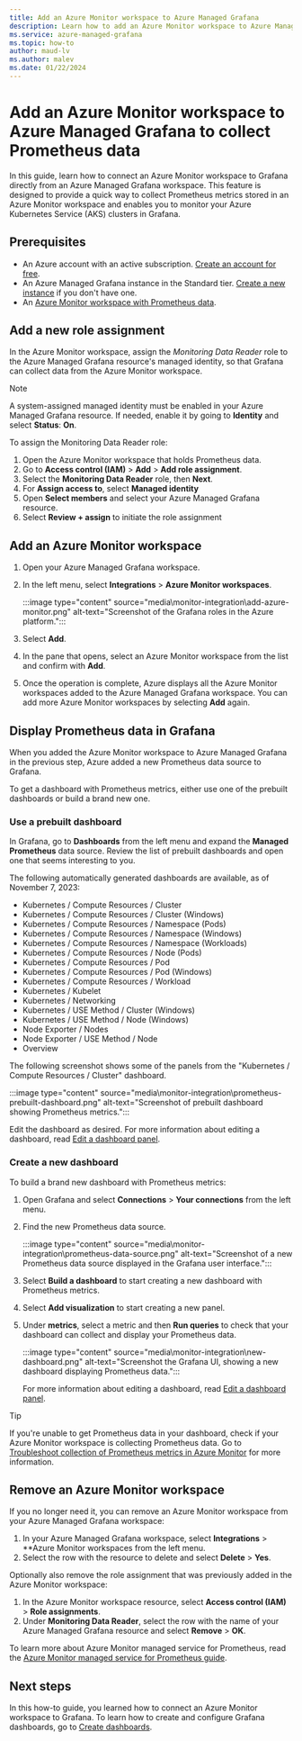 ```yaml
---
title: Add an Azure Monitor workspace to Azure Managed Grafana
description: Learn how to add an Azure Monitor workspace to Azure Managed Grafana to collect Prometheus data.
ms.service: azure-managed-grafana
ms.topic: how-to
author: maud-lv
ms.author: malev
ms.date: 01/22/2024
--- 
```


# Add an Azure Monitor workspace to Azure Managed Grafana to collect Prometheus data

In this guide, learn how to connect an Azure Monitor workspace to Grafana directly from an Azure Managed Grafana workspace. This feature is designed to provide a quick way to collect Prometheus metrics stored in an Azure Monitor workspace and enables you to monitor your Azure Kubernetes Service (AKS) clusters in Grafana.

## Prerequisites

- An Azure account with an active subscription. [Create an account for free](https://azure.microsoft.com/free).
- An Azure Managed Grafana instance in the Standard tier. [Create a new instance](quickstart-managed-grafana-portal.md) if you don't have one.
- An [Azure Monitor workspace with Prometheus data](../azure-monitor/containers/monitor-kubernetes.md).

## Add a new role assignment

In the Azure Monitor workspace, assign the *Monitoring Data Reader* role to the Azure Managed Grafana resource's managed identity, so that Grafana can collect data from the Azure Monitor workspace.

> [!NOTE]
> A system-assigned managed identity must be enabled in your Azure Managed Grafana resource. If needed, enable it by going to **Identity** and select **Status**: **On**.

To assign the Monitoring Data Reader role:

1. Open the Azure Monitor workspace that holds Prometheus data.
1. Go to **Access control (IAM)** > **Add** > **Add role assignment**.
1. Select the **Monitoring Data Reader** role, then **Next**.
1. For **Assign access to**, select **Managed identity**
1. Open **Select members** and select your Azure Managed Grafana resource.
1. Select **Review + assign** to initiate the role assignment

## Add an Azure Monitor workspace

1. Open your Azure Managed Grafana workspace.
1. In the left menu, select **Integrations** > **Azure Monitor workspaces**.

    :::image type="content" source="media\monitor-integration\add-azure-monitor.png" alt-text="Screenshot of the Grafana roles in the Azure platform.":::

1. Select **Add**.
1. In the pane that opens, select an Azure Monitor workspace from the list and confirm with **Add**.
1. Once the operation is complete, Azure displays all the Azure Monitor workspaces added to the Azure Managed Grafana workspace. You can add more Azure Monitor workspaces by selecting **Add** again.

## Display Prometheus data in Grafana

When you added the Azure Monitor workspace to Azure Managed Grafana in the previous step, Azure added a new Prometheus data source to Grafana.

To get a dashboard with Prometheus metrics, either use one of the prebuilt dashboards or build a brand new one.

### Use a prebuilt dashboard

In Grafana, go to **Dashboards** from the left menu and expand the **Managed Prometheus** data source. Review the list of prebuilt dashboards and open one that seems interesting to you.

The following automatically generated dashboards are available, as of November 7, 2023:

- Kubernetes / Compute Resources / Cluster
- Kubernetes / Compute Resources / Cluster (Windows)
- Kubernetes / Compute Resources / Namespace (Pods)
- Kubernetes / Compute Resources / Namespace (Windows)
- Kubernetes / Compute Resources / Namespace (Workloads)
- Kubernetes / Compute Resources / Node (Pods)
- Kubernetes / Compute Resources / Pod
- Kubernetes / Compute Resources / Pod (Windows)
- Kubernetes / Compute Resources / Workload
- Kubernetes / Kubelet
- Kubernetes / Networking
- Kubernetes / USE Method / Cluster (Windows)
- Kubernetes / USE Method / Node (Windows)
- Node Exporter / Nodes
- Node Exporter / USE Method / Node
- Overview

The following screenshot shows some of the panels from the "Kubernetes / Compute Resources / Cluster" dashboard.

:::image type="content" source="media\monitor-integration\prometheus-prebuilt-dashboard.png" alt-text="Screenshot of prebuilt dashboard showing Prometheus metrics.":::

Edit the dashboard as desired. For more information about editing a dashboard, read [Edit a dashboard panel](./how-to-create-dashboard.md#edit-a-dashboard-panel).

### Create a new dashboard

To build a brand new dashboard with Prometheus metrics:

1. Open Grafana and select **Connections** > **Your connections** from the left menu.
1. Find the new Prometheus data source.

    :::image type="content" source="media\monitor-integration\prometheus-data-source.png" alt-text="Screenshot of a new Prometheus data source displayed in the Grafana user interface.":::

1. Select **Build a dashboard** to start creating a new dashboard with Prometheus metrics.
1. Select **Add visualization** to start creating a new panel.
1. Under **metrics**, select a metric and then **Run queries** to check that your dashboard can collect and display your Prometheus data.

    :::image type="content" source="media\monitor-integration\new-dashboard.png" alt-text="Screenshot the Grafana UI, showing a new dashboard displaying Prometheus data.":::

    For more information about editing a dashboard, read [Edit a dashboard panel](./how-to-create-dashboard.md#edit-a-dashboard-panel).

> [!TIP]
> If you're unable to get Prometheus data in your dashboard, check if your Azure Monitor workspace is collecting Prometheus data. Go to [Troubleshoot collection of Prometheus metrics in Azure Monitor](../azure-monitor/containers/prometheus-metrics-troubleshoot.md) for more information.

## Remove an Azure Monitor workspace

If you no longer need it, you can remove an Azure Monitor workspace from your Azure Managed Grafana workspace:

1. In your Azure Managed Grafana workspace, select **Integrations** > **Azure Monitor workspaces from the left menu.
1. Select the row  with the resource to delete and select **Delete** > **Yes**.

Optionally also remove the role assignment that was previously added in the Azure Monitor workspace:

1. In the Azure Monitor workspace resource, select **Access control (IAM)** > **Role assignments**.
1. Under **Monitoring Data Reader**, select the row with the name of your Azure Managed Grafana resource and select **Remove** > **OK**.

To learn more about Azure Monitor managed service for Prometheus, read the [Azure Monitor managed service for Prometheus guide](../azure-monitor/essentials/prometheus-metrics-overview.md).

## Next steps

In this how-to guide, you learned how to connect an Azure Monitor workspace to Grafana. To learn how to create and configure Grafana dashboards, go to [Create dashboards](how-to-create-dashboard.md).

